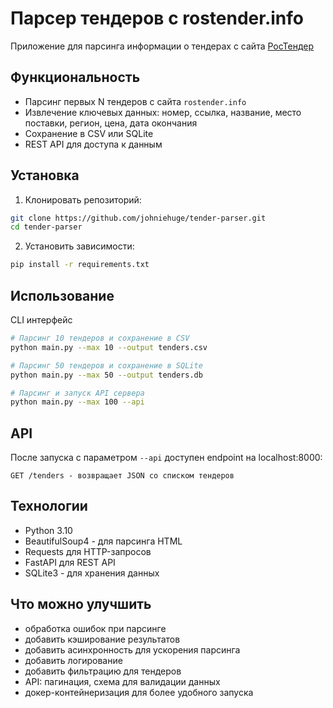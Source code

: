 # Парсер тендеров с rostender.info

Приложение для парсинга информации о тендерах с сайта [РосТендер](https://rostender.info)

## Функциональность

- Парсинг первых N тендеров с сайта `rostender.info`
- Извлечение ключевых данных: номер, ссылка, название, место поставки, регион, цена, дата окончания
- Сохранение в CSV или SQLite
- REST API для доступа к данным

## Установка

1. Клонировать репозиторий:

```bash
git clone https://github.com/johniehuge/tender-parser.git
cd tender-parser
```

2. Установить зависимости:

```bash
pip install -r requirements.txt
```

## Использование

CLI интерфейс

```bash
# Парсинг 10 тендеров и сохранение в CSV
python main.py --max 10 --output tenders.csv

# Парсинг 50 тендеров и сохранение в SQLite
python main.py --max 50 --output tenders.db

# Парсинг и запуск API сервера
python main.py --max 100 --api
```

## API

После запуска с параметром `--api` доступен endpoint на localhost:8000:

```text
GET /tenders - возвращает JSON со списком тендеров
```

## Технологии

- Python 3.10
- BeautifulSoup4 - для парсинга HTML
- Requests для HTTP-запросов
- FastAPI для REST API
- SQLite3 - для хранения данных

## Что можно улучшить

- обработка ошибок при парсинге
- добавить кэширование результатов
- добавить асинхронность для ускорения парсинга
- добавить логирование
- добавить фильтрацию для тендеров
- API: пагинация, схема для валидации данных
- докер-контейнеризация для более удобного запуска
